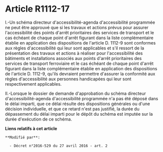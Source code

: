 # Article R1112-17

I.-Un schéma directeur d'accessibilité-agenda d'accessibilité programmée ne peut être approuvé que si les travaux et actions
prévus pour assurer l'accessibilité des points d'arrêt prioritaires des services de transport et le cas échéant de chaque
point d'arrêt figurant dans la liste complémentaire établie en application des dispositions de l'article D. 1112-9 sont
conformes aux règles d'accessibilité qui leur sont applicables et s'il ressort de la présentation des travaux et actions à
réaliser pour l'accessibilité des bâtiments et installations associés aux points d'arrêt prioritaires des services de
transport ferroviaire et le cas échéant de chaque point d'arrêt figurant dans la liste complémentaire établie en application
des dispositions de l'article D. 1112-9, qu'ils devraient permettre d'assurer la conformité aux règles d'accessibilité aux
personnes handicapées qui leur sont respectivement applicables. 

II.-Lorsque le dossier de demande d'approbation du schéma directeur d'accessibilité-agenda d'accessibilité programmée n'a pas
été déposé dans le délai imparti, que ce délai résulte des dispositions générales ou d'une décision individuelle, et que ce
retard n'est pas justifié, la durée du dépassement du délai imparti pour le dépôt du schéma est imputée sur la durée
d'exécution de ce schéma.

**Liens relatifs à cet article**

	**Modifié par**:

	  - Décret n°2016-529 du 27 avril 2016 - art. 2
